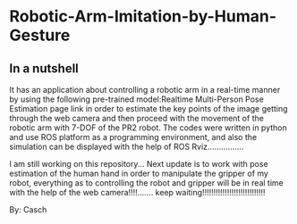 # Robotic-Arm-Imitation-by-Human-Gesture
## In a nutshell
It has an application about controlling a robotic arm in a real-time manner by using the following pre-trained model:Realtime Multi-Person Pose Estimation page link in order to estimate the key points of the image getting through the web camera and then proceed with the movement of the robotic arm with 7-DOF of the PR2 robot. The codes were written in python and use ROS platform as a programming environment, and also the simulation can be displayed with the help of ROS Rviz................

I am still working on this repository... Next update is to work with pose estimation of the human hand in order to manipulate the gripper of my robot, everything as to controlling the robot and gripper will be in real time with the help of the web camera!!!!....... keep waiting!!!!!!!!!!!!!!!!!!!!!!!!!!!!

By: Casch
